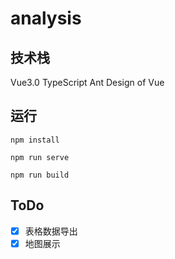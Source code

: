 # analysis

## 技术栈

Vue3.0 TypeScript Ant Design of Vue



## 运行
```
npm install

npm run serve

npm run build
```
## ToDo

- [x] 表格数据导出
- [x] 地图展示